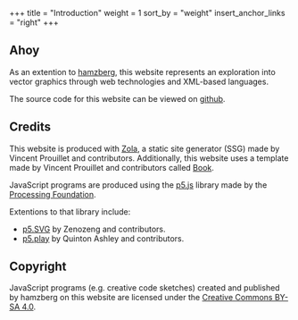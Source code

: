 +++
title = "Introduction"
weight = 1
sort_by = "weight"
insert_anchor_links = "right"
+++

## Ahoy

As an extention to [hamzberg](https://hamzberg.org/), this website represents an exploration into vector graphics through web technologies and XML-based languages.

The source code for this website can be viewed on [github](https://github.com/hamzberg/cc-site).

## Credits

This website is produced with [Zola](https://www.getzola.org/), a static site generator (SSG) made by Vincent Prouillet and contributors. Additionally, this website uses a template made by Vincent Prouillet and contributors called [Book](https://github.com/getzola/book).

JavaScript programs are produced using the [p5.js](https://p5js.org/) library made by the [Processing Foundation](https://processingfoundation.org/).

Extentions to that library include:
* [p5.SVG](https://zenozeng.github.io/p5.js-svg/) by Zenozeng and contributors.
* [p5.play](https://p5play.org/) by Quinton Ashley and contributors.

## Copyright

JavaScript programs (e.g. creative code sketches) created and published by hamzberg on this website are licensed under the [Creative Commons BY-SA 4.0](https://creativecommons.org/licenses/by-sa/4.0/deed.en).
